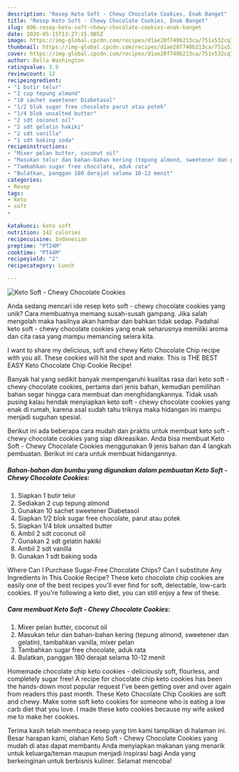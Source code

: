 ```yaml
---
description: "Resep Keto Soft - Chewy Chocolate Cookies, Enak Banget"
title: "Resep Keto Soft - Chewy Chocolate Cookies, Enak Banget"
slug: 606-resep-keto-soft-chewy-chocolate-cookies-enak-banget
date: 2020-05-15T13:27:15.905Z
image: https://img-global.cpcdn.com/recipes/d1ae28f740b213ca/751x532cq70/keto-soft-chewy-chocolate-cookies-foto-resep-utama.jpg
thumbnail: https://img-global.cpcdn.com/recipes/d1ae28f740b213ca/751x532cq70/keto-soft-chewy-chocolate-cookies-foto-resep-utama.jpg
cover: https://img-global.cpcdn.com/recipes/d1ae28f740b213ca/751x532cq70/keto-soft-chewy-chocolate-cookies-foto-resep-utama.jpg
author: Della Washington
ratingvalue: 3.9
reviewcount: 12
recipeingredient:
- "1 butir telur"
- "2 cup tepung almond"
- "10 sachet sweetener Diabetasol"
- "1/2 blok sugar free chocolate parut atau potek"
- "1/4 blok unsalted butter"
- "2 sdt coconut oil"
- "2 sdt gelatin hakiki"
- "2 sdt vanilla"
- "1 sdt baking soda"
recipeinstructions:
- "Mixer pelan butter, coconut oil"
- "Masukan telur dan bahan-bahan kering (tepung almond, sweetener dan gelatin), tambahkan vanilla, mixer pelan"
- "Tambahkan sugar free chocolate, aduk rata"
- "Bulatkan, panggan 180 derajat selama 10-12 menit"
categories:
- Resep
tags:
- keto
- soft
- 

katakunci: keto soft  
nutrition: 142 calories
recipecuisine: Indonesian
preptime: "PT24M"
cooktime: "PT44M"
recipeyield: "2"
recipecategory: Lunch

---
```



![Keto Soft - Chewy Chocolate Cookies](https://img-global.cpcdn.com/recipes/d1ae28f740b213ca/751x532cq70/keto-soft-chewy-chocolate-cookies-foto-resep-utama.jpg)

Anda sedang mencari ide resep keto soft - chewy chocolate cookies yang unik? Cara membuatnya memang susah-susah gampang. Jika salah mengolah maka hasilnya akan hambar dan bahkan tidak sedap. Padahal keto soft - chewy chocolate cookies yang enak seharusnya memiliki aroma dan cita rasa yang mampu memancing selera kita.

I want to share my delicious, soft and chewy Keto Chocolate Chip recipe with you all. These cookies will hit the spot and make. This is THE BEST EASY Keto Chocolate Chip Cookie Recipe!

Banyak hal yang sedikit banyak mempengaruhi kualitas rasa dari keto soft - chewy chocolate cookies, pertama dari jenis bahan, kemudian pemilihan bahan segar hingga cara membuat dan menghidangkannya. Tidak usah pusing kalau hendak menyiapkan keto soft - chewy chocolate cookies yang enak di rumah, karena asal sudah tahu triknya maka hidangan ini mampu menjadi suguhan spesial.


Berikut ini ada beberapa cara mudah dan praktis untuk membuat keto soft - chewy chocolate cookies yang siap dikreasikan. Anda bisa membuat Keto Soft - Chewy Chocolate Cookies menggunakan 9 jenis bahan dan 4 langkah pembuatan. Berikut ini cara untuk membuat hidangannya.

<!--inarticleads1-->

##### Bahan-bahan dan bumbu yang digunakan dalam pembuatan Keto Soft - Chewy Chocolate Cookies:

1. Siapkan 1 butir telur
1. Sediakan 2 cup tepung almond
1. Gunakan 10 sachet sweetener Diabetasol
1. Siapkan 1/2 blok sugar free chocolate, parut atau potek
1. Siapkan 1/4 blok unsalted butter
1. Ambil 2 sdt coconut oil
1. Gunakan 2 sdt gelatin hakiki
1. Ambil 2 sdt vanilla
1. Gunakan 1 sdt baking soda


Where Can I Purchase Sugar-Free Chocolate Chips? Can I substitute Any Ingredients In This Cookie Recipe? These keto chocolate chip cookies are easily one of the best recipes you&#39;ll ever find for soft, delectable, low-carb cookies. If you&#39;re following a keto diet, you can still enjoy a few of these. 

<!--inarticleads2-->

##### Cara membuat Keto Soft - Chewy Chocolate Cookies:

1. Mixer pelan butter, coconut oil
1. Masukan telur dan bahan-bahan kering (tepung almond, sweetener dan gelatin), tambahkan vanilla, mixer pelan
1. Tambahkan sugar free chocolate, aduk rata
1. Bulatkan, panggan 180 derajat selama 10-12 menit


Homemade chocolate chip keto cookies - deliciously soft, flourless, and completely sugar free! A recipe for chocolate chip keto cookies has been the hands-down most popular request I&#39;ve been getting over and over again from readers this past month. These Keto Chocolate Chip Cookies are soft and chewy. Make some soft keto cookies for someone who is eating a low carb diet that you love. I made these keto cookies because my wife asked me to make her cookies. 

Terima kasih telah membaca resep yang tim kami tampilkan di halaman ini. Besar harapan kami, olahan Keto Soft - Chewy Chocolate Cookies yang mudah di atas dapat membantu Anda menyiapkan makanan yang menarik untuk keluarga/teman maupun menjadi inspirasi bagi Anda yang berkeinginan untuk berbisnis kuliner. Selamat mencoba!
